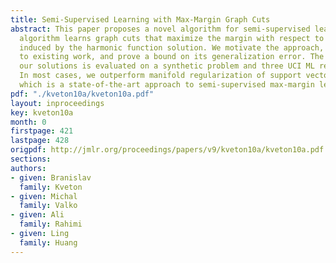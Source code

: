 ```yaml
---
title: Semi-Supervised Learning with Max-Margin Graph Cuts
abstract: This paper proposes a novel algorithm for semi-supervised learning. This
  algorithm learns graph cuts that maximize the margin with respect to the labels
  induced by the harmonic function solution. We motivate the approach, compare it
  to existing work, and prove a bound on its generalization error. The quality of
  our solutions is evaluated on a synthetic problem and three UCI ML repository datasets.
  In most cases, we outperform manifold regularization of support vector machines,
  which is a state-of-the-art approach to semi-supervised max-margin learning.
pdf: "./kveton10a/kveton10a.pdf"
layout: inproceedings
key: kveton10a
month: 0
firstpage: 421
lastpage: 428
origpdf: http://jmlr.org/proceedings/papers/v9/kveton10a/kveton10a.pdf
sections: 
authors:
- given: Branislav
  family: Kveton
- given: Michal
  family: Valko
- given: Ali
  family: Rahimi
- given: Ling
  family: Huang
---
```


